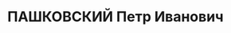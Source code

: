 ---
title: ПАШКОВСКИЙ Петр Иванович
description: "1891 р., с. Трояни Єлизаветградського повіту Одеської губ., українець,\
  \ з селян, чл. ВКП(б), освіта початкова, старший інспектор шляхової профспілки Сталінської\
  \ залізниці. \n  01.11.1937 р.звинувачений у належності до к/рев. організації, ув'язнений\
  \ до ВТТ на 12 р. \n  Реабілітований 25.07.1957 р."
---